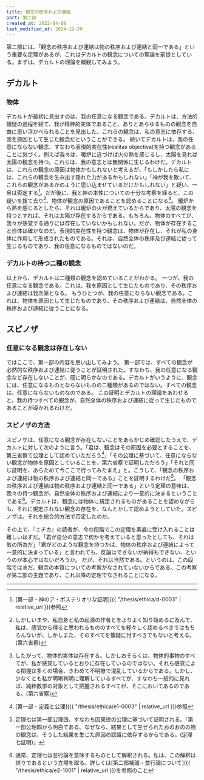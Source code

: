 ```yaml
---
title: 観念の秩序および連結
part: 第二部
created_at: 2022-04-08
last_modified_at: 2024-12-29
---
```


第二部には、「観念の秩序および連結は物の秩序および連結と同一である」という重要な定理があるが、これはデカルトの観念についての理論を前提としている。まずは、デカルトの理論を概観してみよう。

## デカルト

### 物体

デカルトが最初に見出すのは、我の任意になる観念である。デカルトは、方法的懐疑の過程を経て、我が精神的実体であること、ありとあらゆるものの観念を自由に思い浮かべられることを見出した。これらの観念は、私の意志に依存する、我を原因として生じた観念だということができる。
続いてデカルトは、我の任意にならない観念、すなわち表現的実在性(realitas objectiva)を持つ観念があることに気づく。例えば我々は、暖炉に近づけば火の熱を感じるし、太陽を見れば太陽の観念を持つ。これらは、我の意志とは無関係に生じるわけだ。デカルトは、これらの観念の原因は物体かもしれないと考えるが、「もしかしたら私には、これらの観念を生み出す隠れた力があるかもしれない」「神が我を欺いて、これらの観念があるかのように思い込ませているだけかもしれない」と疑い、一旦は否定する[^ref1]。だが後に、我と神の本性についての十分な考察を経ると、この疑いを捨て去り[^ref2]、物体が観念の原因であることを認めることになる[^ref3]。
暖炉から熱を感じるとしたら、それは暖炉の火が燃えているからであり、太陽の観念を持つとすれば、それは太陽が存在するからである。もちろん、物体のすべてが、我々が感覚する通りには存在していないかもしれない。だが、物体が存在すること自体は確かなのだ。表現的実在性を持つ観念は、物体が存在し、それが私の身体に作用して形成されたものである。それは、自然全体の秩序及び連結に従って生じるものであり、我の任意になるものではないのだ。

[^ref1]:[第一部 - 神のア・ポステリオリな証明]({{ "/thesis/ethica/d-0003" | relative_url }})参照

[^ref2]:しかしいまや、私自身と私の起源の作者とをよりよく知り始めるに及んで、私は、感覚から得ると思われるもののすべてを軽々しく認めるべきではもちろんないが、しかしまた、そのすべてを懐疑に付すべきでもないと考える。(第六省察)

[^ref3]:したがって、物体的実体は存在する。しかしおそらくは、物体的事物のすべてが、私が感覚しているとおりに存在しているのではない。それら感覚による把握は多くの場合、きわめて不明瞭で混乱しているからである。しかし、少なくとも私が明晰判明に理解しているすべてが、すなわち一般的に見れば、純粋数学の対象として把握されるすべてが、そこにおいてあるのである。(第六省察)

### デカルトの持つ二種の観念

以上から、デカルトは二種類の観念を認めていることがわかる。
一つが、我の任意になる観念である。これは、我を原因として生じたものであり、その秩序および連結は我次第となる。
もうひとつが、我の任意にならない観念である。これは、物体を原因として生じたものであり、その秩序および連結は、自然全体の秩序および連結に従うことになる。

## スピノザ

### 任意になる観念は存在しない

ではここで、第一部の内容を思い出してみよう。
第一部では、すべての観念が必然的な秩序および連結に従うことが証明された。すなわち、我の任意になる観念など存在しないことが、既に明らかなのである。デカルトがいうように、観念には、任意になるものとならないものの二種類があるのではない。すべての観念は、任意にならないものなのである。
この証明とデカルトの理論をあわせると、我の持つすべての観念が、自然全体の秩序および連結に従って生じたものであることが導かれるわけだ。

### スピノザの方法

スピノザは、任意になる観念が存在しないことをあらかじめ確認したうえで、デカルトに対して次のように言う。「君は、観念はその原因を必要とすることを、第三省察で公理として認めていただろう[^ref7]」「その公理に基づいて、任意にならない観念が物体を原因としていることを、第六省察で証明しただろう」「それと同じ証明を、あらためて今ここで行ってみたまえ」と。こうして、「観念の秩序および連結は物の秩序および連結と同一である」ことを証明するわけだ[^ref8]。
「観念の秩序および連結は物の秩序および連結と同一である」という定理の意味は、我々の持つ観念が、自然全体の秩序および連結により一意的に決まるということである[^ref9]。デカルトは、観念には物体に規定されるものがあることを認めながらも、それに規定されない観念の存在を、なんとかして認めようとしていた。スピノザは、それを総合的方法で否定したのだ。

[^ref7]:[第一部 - 定義と公理]({{ "/thesis/ethica/e1-0003" | relative_url }})参照

[^ref8]:定理七は第一部公理四、すなわち因果律の公理に基づいて証明される。「第一部公理四から明白である。なぜなら、結果として生ぜられたおのおのの物の観念は、そうした結果を生じた原因の認識に依存するからである。(定理七証明)」

[^ref9]:通常、定理七は並行論を意味するものとして解釈される。私は、この解釈は誤りであるという立場を取る。詳しくは[第二部補論 - 並行論について]({{ "/thesis/ethica/e2-1001" | relative_url }})を参照のこと

その上で、『エチカ』の読者が、今の段階でこの定理を素直に受け入れることは難しいはずだ。「君が自分の意志で何かを考えていると思ったとしても、それは気の所為だ」「君がどのような観念を持つかは、物体の秩序および連結によって一意的に決まっている」と言われても、反論はできないが納得もできない、というのが本心ではないだろうか。
だが、それは当然である。というのは、この段階ではまだ、観念の本質についての考察がなされていないからである。この考察が第二部の主題であり、これ以降の定理でなされることになる。

---
